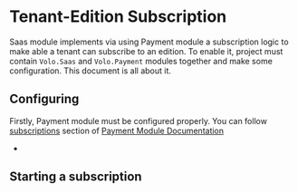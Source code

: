 # Tenant-Edition Subscription

Saas module implements via using Payment module a subscription logic to make able a tenant can subscribe to an edition. To enable it, project must contain `Volo.Saas` and `Volo.Payment` modules together and make some configuration. This document is all about it.



## Configuring

Firstly, Payment module must be configured properly. You can follow [subscriptions](https://docs.abp.io/en/commercial/latest/modules/payment#subscriptions) section of [Payment Module Documentation](https://docs.abp.io/en/commercial/latest/modules/payment#subscriptions)

- 



## Starting a subscription





